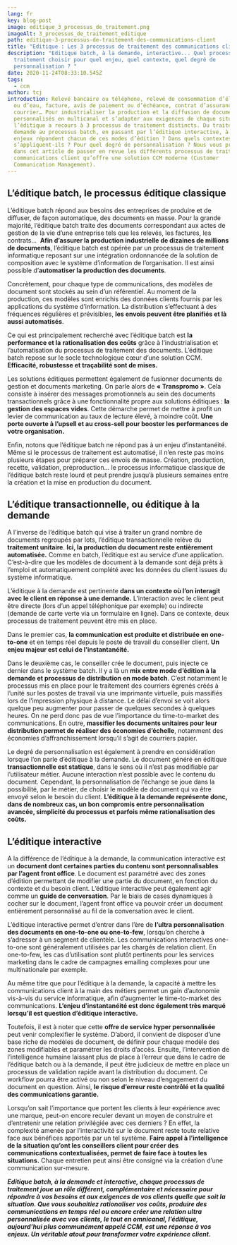 ```yaml
---
lang: fr
key: blog-post
image: editique_3_processus_de_traitement.png
imageAlt: 3_processus_de_traitement_editique
path: editique-3-processus-de-traitement-des-communications-client
title: "Editique : Les 3 processus de traitement des communications client"
description: "Editique batch, à la demande, interactive... Quel processus de
  traitement choisir pour quel enjeu, quel contexte, quel degré de
  personnalisation ? "
date: 2020-11-24T08:33:10.545Z
tags:
  - ccm
author: tcj
introduction: Relevé bancaire ou téléphone, relevé de consommation d’électricité
  ou d’eau, facture, avis de paiement ou d’échéance, contrat d’assurance,
  courrier… Pour industrialiser la production et la diffusion de documents
  personnalisés en multicanal et s’adapter aux exigences de chaque situation,
  l’éditique a recours à 3 processus de traitement distincts. Du traitement à la
  demande au processus batch, en passant par l’éditique interactive, à quels
  enjeux répondent chacun de ces modes d’édition ? Dans quels contextes
  s’appliquent-ils ? Pour quel degré de personnalisation ? Nous vous proposons
  dans cet article de passer en revue les différents processus de traitement des
  communications client qu’offre une solution CCM moderne (Customer
  Communication Management).
---
```

## L’éditique batch, le processus éditique classique

L’éditique batch répond aux besoins des entreprises de produire et de diffuser, de façon automatique, des documents en masse. Pour la grande majorité, l’éditique batch traite des documents correspondant aux actes de gestion de la vie d’une entreprise tels que les relevés, les factures, les contrats…  **Afin d’assurer la production industrielle de dizaines de millions de documents**, l’éditique batch est opérée par un processus de traitement informatique reposant sur une intégration ordonnancée de la solution de composition avec le système d’information de l’organisation. Il est ainsi possible d’**automatiser la production des documents**.

Concrètement, pour chaque type de communications, des modèles de document sont stockés au sein d’un référentiel. Au moment de la production, ces modèles sont enrichis des données clients fournis par les applications du système d’information. La distribution s’effectuant à des fréquences régulières et prévisibles, **les envois peuvent être planifiés et là aussi automatisés**.

Ce qui est principalement recherché avec l’éditique batch est **la performance et la** **rationalisation des coûts** grâce à l’industrialisation et l’automatisation du processus de traitement des documents. L’éditique batch repose sur le socle technologique cœur d’une solution CCM. **Efficacité, robustesse et traçabilité sont de mises.**

Les solutions éditiques permettent également de fusionner documents de gestion et documents marketing. On parle alors de **« Transpromo »**. Cela consiste à insérer des messages promotionnels au sein des documents transactionnels grâce à une fonctionnalité propre aux solutions éditiques : **la gestion des espaces vides**. Cette démarche permet de mettre à profit un levier de communication au taux de lecture élevé, à moindre coût. **Une porte ouverte à l’upsell et au cross-sell pour booster les performances de votre organisation.**

Enfin, notons que l’éditique batch ne répond pas à un enjeu d’instantanéité. Même si le processus de traitement est automatisé, il n’en reste pas moins plusieurs étapes pour préparer ces envois de masse. Création, production, recette, validation, préproduction… le processus informatique classique de l’éditique batch reste lourd et peut prendre jusqu’à plusieurs semaines entre la création et la mise en production du document.

## L’éditique transactionnelle, ou éditique à la demande

A l’inverse de l’éditique batch qui vise à traiter un grand nombre de documents regroupés par lots, l’éditique transactionnelle relève du **traitement unitaire**. **Ici, la production du document reste entièrement automatisée.** Comme en batch, l’éditique est au service d’une application. C’est-à-dire que les modèles de document à la demande sont déjà prêts à l’emploi et automatiquement complété avec les données du client issues du système informatique.

L’éditique à la demande est pertinente **dans un contexte où l’on interagit avec le client en réponse à une demande.** L’interaction avec le client peut être directe (lors d’un appel téléphonique par exemple) ou indirecte (demande de carte verte via un formulaire en ligne). Dans ce contexte, deux processus de traitement peuvent être mis en place.

Dans le premier cas, **la communication est produite et distribuée en one-to-one** et en temps réel depuis le poste de travail du conseiller client. **Un enjeu majeur est celui de l’instantanéité.**  

Dans le deuxième cas, le conseiller crée le document, puis injecte ce dernier dans le système batch. Il y a là un **mix entre mode d’édition à la demande et processus de distribution en mode batch**. C’est notamment le processus mis en place pour le traitement des courriers égrenés créés à l’unité sur les postes de travail via une imprimante virtuelle, puis massifiés lors de l’impression physique à distance. Le délai d’envoi se voit alors quelque peu augmenter pour passer de quelques secondes à quelques heures. On ne perd donc pas de vue l’importance du time-to-market des communications. En outre, **massifier les documents unitaires pour leur distribution permet de réaliser des économies d’échelle**, notamment des économies d’affranchissement lorsqu’il s’agit de courriers papier.[](<>)

Le degré de personnalisation est également à prendre en considération lorsque l’on parle d’éditique à la demande. Le document généré en éditique **transactionnelle est statique**, dans le sens où il n’est pas modifiable par l’utilisateur métier. Aucune interaction n’est possible avec le contenu du document. Cependant, la personnalisation de l’échange se joue dans la possibilité, par le métier, de choisir le modèle de document qui va être envoyé selon le besoin du client. **L’éditique à la demande représente donc, dans de nombreux cas, un bon compromis entre personnalisation avancée, simplicité du processus et parfois même rationalisation des coûts.**

## L’éditique interactive

A la différence de l’éditique à la demande, la communication interactive est un **document dont certaines parties du contenu sont personnalisables par l’agent front office**. Le document est paramétré avec des zones d’édition permettant de modifier une partie du document, en fonction du contexte et du besoin client. L’éditique interactive peut également agir comme un **guide de conversation**. Par le biais de cases dynamiques à cocher sur le document, l’agent front office va pouvoir créer un document entièrement personnalisé au fil de la conversation avec le client.

L’éditique interactive permet d’entrer dans l’ère de **l’ultra personnalisation des documents en one-to-one ou one-to-few**, lorsqu’on cherche à s’adresser à un segment de clientèle. Les communications interactives one-to-one sont généralement utilisées par les chargés de relation client. En one-to-few, les cas d’utilisation sont plutôt pertinents pour les services marketing dans le cadre de campagnes emailing complexes pour une multinationale par exemple.

Au même titre que pour l’éditique à la demande, la capacité à mettre les communications client à la main des métiers permet un gain d’autonomie vis-à-vis du service informatique, afin d’augmenter le time-to-market des communications. **L’enjeu d’instantanéité est donc également très marqué lorsqu’il est question d’éditique interactive.**

Toutefois, il est à noter que cette **offre de service hyper personnalisée** peut venir complexifier le système. D’abord, il convient de disposer d’une base riche de modèles de document, de définir pour chaque modèle des zones modifiables et paramétrer les droits d’accès. Ensuite, l’intervention de l’intelligence humaine laissant plus de place à l’erreur que dans le cadre de l’éditique batch ou à la demande, il peut être judicieux de mettre en place un processus de validation rapide avant la distribution du document. Ce workflow pourra être activé ou non selon le niveau d’engagement du document en question. Ainsi, **le risque d’erreur reste contrôlé et la qualité des communications garantie.**

Lorsqu’on sait l’importance que portent les clients à leur expérience avec une marque, peut-on encore reculer devant un moyen de construire et d’entretenir une relation privilégiée avec ces derniers ? En effet, la complexité amenée par l’interactivité sur le document reste toute relative face aux bénéfices apportés par un tel système. **Faire appel à l’intelligence de la situation qu’ont les conseillers client pour créer des communications contextualisées, permet de faire face à toutes les situations.** Chaque entretien peut ainsi être consigné via la création d’une communication sur-mesure.

***Editique batch, à la demande et interactive, chaque processus de traitement joue un rôle différent, complémentaire et nécessaire pour répondre à vos besoins et aux exigences de vos clients quelle que soit la situation. Que vous souhaitiez rationaliser vos coûts, produire des communications en temps réel ou encore créer une relation ultra personnalisée avec vos clients, le tout en omnicanal, l’éditique, aujourd’hui plus communément appelé CCM, est une réponse à vos enjeux. Un véritable atout pour transformer votre expérience client.***